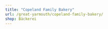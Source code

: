 ```yaml
---
title: "Copeland Family Bakery"
url: /great-yarmouth/copeland-family-bakery/
shop: Bäckerei
---
```

